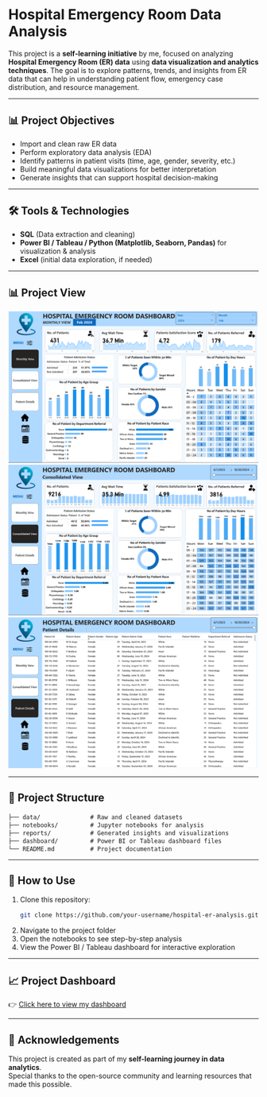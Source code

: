 # Hospital Emergency Room Data Analysis  

This project is a **self-learning initiative** by me, focused on analyzing **Hospital Emergency Room (ER) data** using **data visualization and analytics techniques**. The goal is to explore patterns, trends, and insights from ER data that can help in understanding patient flow, emergency case distribution, and resource management.  

---

## 📊 Project Objectives
- Import and clean raw ER data  
- Perform exploratory data analysis (EDA)  
- Identify patterns in patient visits (time, age, gender, severity, etc.)  
- Build meaningful data visualizations for better interpretation  
- Generate insights that can support hospital decision-making  

---

## 🛠️ Tools & Technologies
- **SQL** (Data extraction and cleaning)  
- **Power BI / Tableau / Python (Matplotlib, Seaborn, Pandas)** for visualization & analysis  
- **Excel** (initial data exploration, if needed)  

---

## 📊 Project View

![Pizza Sales Dashboard](Consolidated.png)
![Pizza Sales Dashboard](Monthly.png)
![Pizza Sales Dashboard](Patient.png)

---

## 📂 Project Structure
```
├── data/              # Raw and cleaned datasets  
├── notebooks/         # Jupyter notebooks for analysis  
├── reports/           # Generated insights and visualizations  
├── dashboard/         # Power BI or Tableau dashboard files  
└── README.md          # Project documentation  
```

---

## 🚀 How to Use
1. Clone this repository:  
   ```bash
   git clone https://github.com/your-username/hospital-er-analysis.git
   ```
2. Navigate to the project folder  
3. Open the notebooks to see step-by-step analysis  
4. View the Power BI / Tableau dashboard for interactive exploration  

---

## 📈 Project Dashboard
👉 [Click here to view my dashboard](https://app.powerbi.com/view?r=eyJrIjoiMWFmMDA3ODUtZjg2Yi00OGI2LTg4MzYtMmVlMzcxMjBlNWIyIiwidCI6IjFlYjk4MmNlLThkZTgtNDllMi1iMDA4LTNiYjJmYjg1NzU1YyJ9)  

---

## 🙏 Acknowledgements
This project is created as part of my **self-learning journey in data analytics**.  
Special thanks to the open-source community and learning resources that made this possible.  
